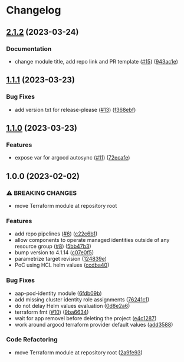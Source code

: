# Changelog

## [2.1.2](https://github.com/camptocamp/devops-stack-module-aad-pod-identity/compare/v1.1.1...v2.1.2) (2023-03-24)


### Documentation

* change module title, add repo link and PR template ([#15](https://github.com/camptocamp/devops-stack-module-aad-pod-identity/issues/15)) ([943ac1e](https://github.com/camptocamp/devops-stack-module-aad-pod-identity/commit/943ac1e06705560e929217fe17a8a1bd1dfef84f))

## [1.1.1](https://github.com/camptocamp/devops-stack-module-aad-pod-identity/compare/v1.1.0...v1.1.1) (2023-03-23)


### Bug Fixes

* add version txt for release-please ([#13](https://github.com/camptocamp/devops-stack-module-aad-pod-identity/issues/13)) ([f368ebf](https://github.com/camptocamp/devops-stack-module-aad-pod-identity/commit/f368ebf1203923ffbc2251ade9b856249eae2516))

## [1.1.0](https://github.com/camptocamp/devops-stack-module-aad-pod-identity/compare/v1.0.0...v1.1.0) (2023-03-23)


### Features

* expose var for argocd autosync ([#11](https://github.com/camptocamp/devops-stack-module-aad-pod-identity/issues/11)) ([72ecafe](https://github.com/camptocamp/devops-stack-module-aad-pod-identity/commit/72ecafe7bf1b808ccac41315788a160e9d11f5bf))

## 1.0.0 (2023-02-02)


### ⚠ BREAKING CHANGES

* move Terraform module at repository root

### Features

* add repo pipelines ([#6](https://github.com/camptocamp/devops-stack-module-aad-pod-identity/issues/6)) ([c22c6b1](https://github.com/camptocamp/devops-stack-module-aad-pod-identity/commit/c22c6b1d6c650630096f6158e0458a0817eca638))
* allow components to operate managed identities outside of any resource group ([#8](https://github.com/camptocamp/devops-stack-module-aad-pod-identity/issues/8)) ([5bb47b3](https://github.com/camptocamp/devops-stack-module-aad-pod-identity/commit/5bb47b3bee74ef37341d0503f07f177147750520))
* bump version to 4.1.14 ([c07e0f5](https://github.com/camptocamp/devops-stack-module-aad-pod-identity/commit/c07e0f5b4fb339a833a4493176f8a505138ecf71))
* parametrize target revision ([124839e](https://github.com/camptocamp/devops-stack-module-aad-pod-identity/commit/124839e489b013caff277f9431a69c8712e2b675))
* PoC using HCL helm values ([ccdba40](https://github.com/camptocamp/devops-stack-module-aad-pod-identity/commit/ccdba405fc6ecac4fc5ce7cc7f3358fdf9ec207b))


### Bug Fixes

* aap-pod-identity module ([6fdb09b](https://github.com/camptocamp/devops-stack-module-aad-pod-identity/commit/6fdb09bfc460cebee94b064661c137fbc2bbe5b1))
* add missing cluster identity role assignments ([76241c1](https://github.com/camptocamp/devops-stack-module-aad-pod-identity/commit/76241c1e38842b4351a44f9549430aff19068c0c))
* do not delay Helm values evaluation ([0d8e2a6](https://github.com/camptocamp/devops-stack-module-aad-pod-identity/commit/0d8e2a61580519e8f18b365486da5dc0bc0feb70))
* terraform fmt ([#10](https://github.com/camptocamp/devops-stack-module-aad-pod-identity/issues/10)) ([9ba6634](https://github.com/camptocamp/devops-stack-module-aad-pod-identity/commit/9ba66349e190857e0a162ffc2a69b3cca2d015c5))
* wait for app removel before deleting the project ([e4c1287](https://github.com/camptocamp/devops-stack-module-aad-pod-identity/commit/e4c12879ecae1a0445cd149788b195e4dbc88ed8))
* work around argocd terraform provider default values ([add3588](https://github.com/camptocamp/devops-stack-module-aad-pod-identity/commit/add35883a58a31f8c00506a7f2a7384c2b0a1a95))


### Code Refactoring

* move Terraform module at repository root ([2a9fe93](https://github.com/camptocamp/devops-stack-module-aad-pod-identity/commit/2a9fe93ccb46f1da26dd067f376d2f985fb4330f))
